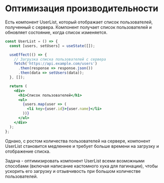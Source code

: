 # Оптимизация производительности

Есть компонент UserList, который отображает список пользователей, полученный с сервера. Компонент получает список пользователей и обновляет состояние, когда список изменяется.

```jsx
const UserList = () => {
  const [users, setUsers] = useState([]);

  useEffect(() => {
    // Загрузка списка пользователей с сервера
    fetch('https://api.example.com/users')
      .then(response => response.json())
      .then(data => setUsers(data));
  }, []);

  return (
    <div>
      <h1>Список пользователей</h1>
      <ul>
        {users.map(user => (
          <li key={user.id}>{user.name}</li>
        ))}
      </ul>
    </div>
  );
};
```

Однако, с ростом количества пользователей на сервере, компонент UserList становится медленнее и требует больше времени на загрузку и отображение списка.

Задача - оптимизировать компонент UserList всеми возможными способами (включая написание кастомного хука для пагинации), чтобы ускорить его загрузку и отзывчивость при большом количестве пользователей.
